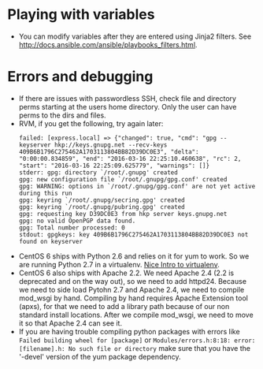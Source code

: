 # Playing with variables
* You can modify variables after they are entered using Jinja2 filters. See http://docs.ansible.com/ansible/playbooks_filters.html.

# Errors and debugging
* If there are issues with passwordless SSH, check file and directory perms starting at the users home directory. Only the user can have perms to the dirs and files.
* RVM, if you get the following, try again later:
  ```
  failed: [express.local] => {"changed": true, "cmd": "gpg --keyserver hkp://keys.gnupg.net --recv-keys 409B6B1796C275462A1703113804BB82D39DC0E3", "delta": "0:00:00.834859", "end": "2016-03-16 22:25:10.460638", "rc": 2, "start": "2016-03-16 22:25:09.625779", "warnings": []}
  stderr: gpg: directory `/root/.gnupg' created
  gpg: new configuration file `/root/.gnupg/gpg.conf' created
  gpg: WARNING: options in `/root/.gnupg/gpg.conf' are not yet active during this run
  gpg: keyring `/root/.gnupg/secring.gpg' created
  gpg: keyring `/root/.gnupg/pubring.gpg' created
  gpg: requesting key D39DC0E3 from hkp server keys.gnupg.net
  gpg: no valid OpenPGP data found.
  gpg: Total number processed: 0
  stdout: gpgkeys: key 409B6B1796C275462A1703113804BB82D39DC0E3 not found on keyserver

  ```
* CentOS 6 ships with Python 2.6 and relies on it for yum to work. So we are running Python 2.7 in a virtualenv. [Nice Intro to virtualenv](http://www.dabapps.com/blog/introduction-to-pip-and-virtualenv-python/).
* CentOS 6 also ships with Apache 2.2. We need Apache 2.4 (2.2 is deprecated and on the way out), so we need to add httpd24. Because we need to side load Pytohn 2.7 and Apache 2.4, we need to compile mod_wsgi by hand. Compiling by hand requires Apache Extension tool (apxs), for that we need to add a library path because of our non standard install locations. After we compile mod_wsgi, we need to move it so that Apache 2.4 can see it.
* If you are having trouble compiling python packages with errors like `Failed building wheel for [package]` or `Modules/errors.h:8:18: error: [filename].h: No such file or directory` make sure that you have the '-devel' version of the yum package dependency.
